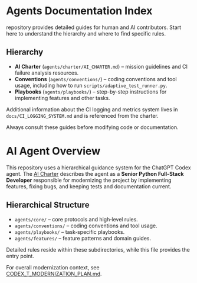 
# Agents Documentation Index
 repository provides detailed guides for human and AI contributors. Start here to understand the hierarchy and where to find specific rules.

## Hierarchy

- **AI Charter** (`agents/charter/AI_CHARTER.md`) – mission guidelines and CI failure analysis resources.
- **Conventions** (`agents/conventions/`) – coding conventions and tool usage, including how to run `scripts/adaptive_test_runner.py`.
- **Playbooks** (`agents/playbooks/`) – step-by-step instructions for implementing features and other tasks.

Additional information about the CI logging and metrics system lives in `docs/CI_LOGGING_SYSTEM.md` and is referenced from the charter.

Always consult these guides before modifying code or documentation.

# AI Agent Overview

This repository uses a hierarchical guidance system for the ChatGPT Codex agent.
The [AI Charter](agents/charter/AI_CHARTER.md) describes the agent as a **Senior
Python Full-Stack Developer** responsible for modernizing the project by
implementing features, fixing bugs, and keeping tests and documentation current.

## Hierarchical Structure

- `agents/core/` – core protocols and high‑level rules.
- `agents/conventions/` – coding conventions and tool usage.
- `agents/playbooks/` – task‑specific playbooks.
- `agents/features/` – feature patterns and domain guides.

Detailed rules reside within these subdirectories, while this file provides the
entry point.

For overall modernization context, see
[CODEX_T_MODERNIZATION_PLAN.md](CODEX_T_MODERNIZATION_PLAN.md).
>
